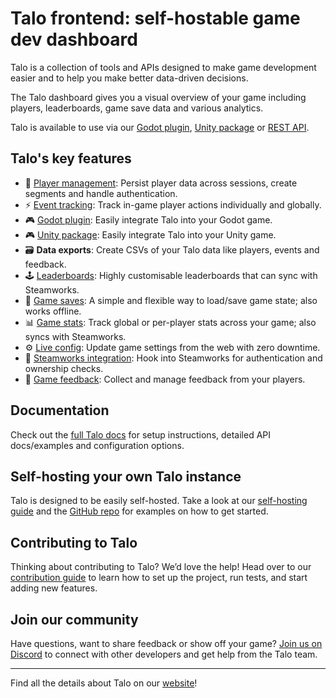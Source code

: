 # Talo frontend: self-hostable game dev dashboard

Talo is a collection of tools and APIs designed to make game development easier and to help you make better data-driven decisions.

The Talo dashboard gives you a visual overview of your game including players, leaderboards, game save data and various analytics.

Talo is available to use via our [Godot plugin](https://github.com/TaloDev/godot), [Unity package](https://github.com/TaloDev/unity) or [REST API](https://docs.trytalo.com/docs/http/authentication).

## Talo's key features

- 👥 [Player management](https://trytalo.com/players): Persist player data across sessions, create segments and handle authentication.
- ⚡️ [Event tracking](https://trytalo.com/events): Track in-game player actions individually and globally.
- 🎮 [Godot plugin](https://trytalo.com/godot): Easily integrate Talo into your Godot game.
- 🎮 [Unity package](https://trytalo.com/unity): Easily integrate Talo into your Unity game.
- 🗃️ **Data exports**: Create CSVs of your Talo data like players, events and feedback.
- 🕹️ [Leaderboards](https://trytalo.com/leaderboards): Highly customisable leaderboards that can sync with Steamworks.
- 💾 [Game saves](https://trytalo.com/saves): A simple and flexible way to load/save game state; also works offline.
- 📊 [Game stats](https://trytalo.com/stats): Track global or per-player stats across your game; also syncs with Steamworks.
- ⚙️ [Live config](https://trytalo.com/live-config): Update game settings from the web with zero downtime.
- 🔧 [Steamworks integration](https://trytalo.com/steamworks-integration): Hook into Steamworks for authentication and ownership checks.
- 💬 [Game feedback](https://trytalo.com/feedback): Collect and manage feedback from your players.

## Documentation

Check out the [full Talo docs](https://docs.trytalo.com) for setup instructions, detailed API docs/examples and configuration options.

## Self-hosting your own Talo instance

Talo is designed to be easily self-hosted. Take a look at our [self-hosting guide](https://docs.trytalo.com/docs/selfhosting/overview) and the [GitHub repo](https://github.com/TaloDev/hosting) for examples on how to get started.

## Contributing to Talo

Thinking about contributing to Talo? We’d love the help! Head over to our [contribution guide](CONTRIBUTING.md) to learn how to set up the project, run tests, and start adding new features.

## Join our community

Have questions, want to share feedback or show off your game? [Join us on Discord](https://trytalo.com/discord) to connect with other developers and get help from the Talo team.

---

Find all the details about Talo on our [website](https://trytalo.com)!
